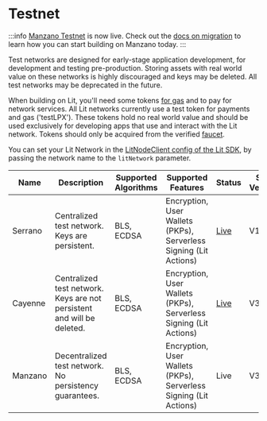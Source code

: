 # Testnet

:::info
[Manzano Testnet](testnet) is now live. Check out the [docs on migration](../migration-guide) to learn how you can start building on Manzano today. 
:::

Test networks are designed for early-stage application development, for development and testing pre-production. Storing assets with real world value on these networks is highly discouraged and keys may be deleted. All test networks may be deprecated in the future. 

When building on Lit, you'll need some tokens [for gas](../rollup.mdx) and to pay for network services. All Lit networks currently use a test token for payments and gas ('testLPX'). These tokens hold no real world value and should be used exclusively for developing apps that use and interact with the Lit network. Tokens should only be acquired from the verified [faucet](https://faucet.litprotocol.com/).

You can set your Lit Network in the [LitNodeClient config of the Lit SDK](../../sdk/installation.md), by passing the network name to the `litNetwork` parameter.


| Name | Description | Supported Algorithms | Supported Features | Status | SDK Version | Deprecation timeline | Contracts |
| ---- | ----------- | -------------------- | ------------------ | ------ | ----------- | -------------------- | --------- |
| Serrano | Centralized test network. Keys are persistent. | BLS, ECDSA | Encryption, User Wallets (PKPs), Serverless Signing (Lit Actions) | [Live](https://serrano-status.litprotocol.com/) | V1, V2 | ~ July 2024 | [serrano](https://github.com/LIT-Protocol/networks/tree/main/serrano) |
| Cayenne | Centralized test network. Keys are not persistent and will be deleted. | BLS, ECDSA | Encryption, User Wallets (PKPs), Serverless Signing (Lit Actions) | [Live](https://cayenne-status.litprotocol.com/) | V3 | TBD | [cayenne](https://github.com/LIT-Protocol/networks/tree/main/cayenne) |
| Manzano | Decentralized test network. No persistency guarantees. | BLS, ECDSA | Encryption, User Wallets (PKPs), Serverless Signing (Lit Actions) | Live | V3 | TBD | [manzano](https://github.com/LIT-Protocol/networks/tree/main/manzano) |